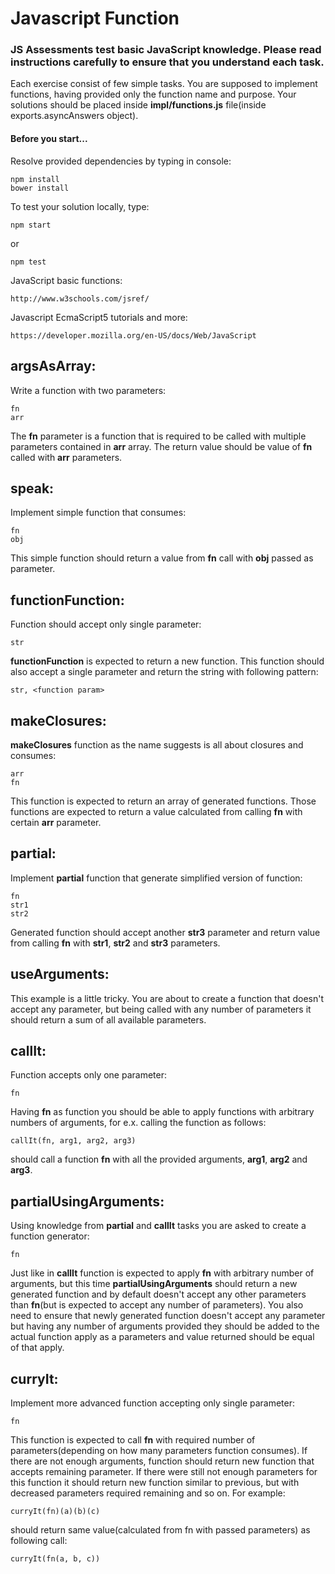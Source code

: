 # Javascript Function

### JS Assessments test basic JavaScript knowledge. Please read instructions carefully to ensure that you understand each task.

Each exercise consist of few simple tasks. You are supposed to implement functions, having provided only the function name and purpose.
Your solutions should be placed inside **impl/functions.js** file(inside exports.asyncAnswers object).

#### Before you start...

Resolve provided dependencies by typing in console:

    npm install
    bower install

To test your solution locally, type:

    npm start
    
or

    npm test

JavaScript basic functions:

    http://www.w3schools.com/jsref/
Javascript EcmaScript5 tutorials and more:

    https://developer.mozilla.org/en-US/docs/Web/JavaScript


## argsAsArray:

Write a function with two parameters:

    fn
    arr
    
The **fn** parameter is a function that is required to be called with multiple parameters contained in **arr** array. 
The return value should be value of **fn** called with **arr** parameters.

## speak:

Implement simple function that consumes:

    fn
    obj
    
This simple function should return a value from **fn** call with **obj** passed as parameter.

## functionFunction:

Function should accept only single parameter:

    str
    
**functionFunction** is expected to return a new function. This function should also accept a single parameter and return
the string with following pattern:

    str, <function param>

## makeClosures:

**makeClosures** function as the name suggests is all about closures and consumes:

    arr
    fn
    
This function is expected to return an array of generated functions. Those functions are expected to return a value
calculated from calling **fn** with certain **arr** parameter.

## partial:

Implement **partial** function that generate simplified version of function:

    fn
    str1
    str2
    
Generated function should accept another **str3** parameter and return value from calling **fn** with **str1**, 
**str2** and **str3** parameters.

## useArguments:

This example is a little tricky. You are about to create a function that doesn't accept any parameter, but being
called with any number of parameters it should return a sum of all available parameters.

## callIt:

Function accepts only one parameter:

    fn
    
Having **fn** as function you should be able to apply functions with arbitrary numbers of arguments, 
for e.x. calling the function as follows:

    callIt(fn, arg1, arg2, arg3)

should call a function **fn** with all the provided arguments, **arg1**, **arg2** and **arg3**.

## partialUsingArguments:

Using knowledge from **partial** and **callIt** tasks you are asked to create a function generator:

    fn
    
Just like in **callIt** function is expected to apply **fn** with arbitrary number of arguments, but this
time **partialUsingArguments** should return a new generated function and by default doesn't accept any
other parameters than **fn**(but is expected to accept any number of parameters). You also need to ensure
that newly generated function doesn't accept any parameter but having any number of arguments provided
they should be added to the actual function apply as a parameters and value returned should be equal
of that apply.

## curryIt:

Implement more advanced function accepting only single parameter:

    fn
    
This function is expected to call **fn** with required number of parameters(depending on how many parameters 
function consumes). If there are not enough arguments, function should return new function that accepts remaining parameter.
If there were still not enough parameters for this function it should return new function similar to previous, but with decreased
parameters required remaining and so on. For example:

    curryIt(fn)(a)(b)(c)
    
should return same value(calculated from fn with passed parameters) as following call:

    curryIt(fn(a, b, c))
